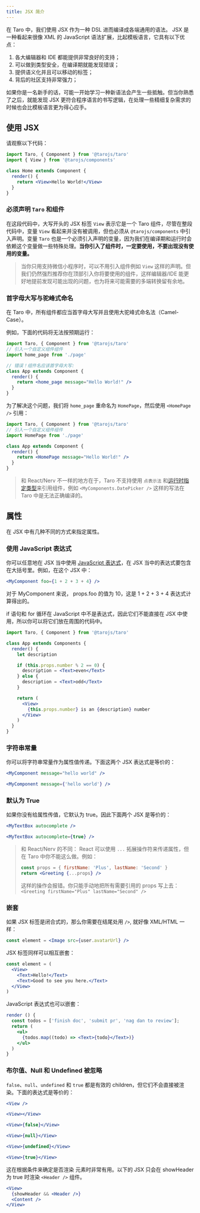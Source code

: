 ```yaml
---
title: JSX 简介
---
```


在 Taro 中，我们使用 JSX 作为一种 DSL 进而编译成各端通用的语法。 JSX 是一种看起来很像 XML 的 JavaScript 语法扩展，比起模板语言，它具有以下优点：

1. 各大编辑器和 IDE 都能提供非常良好的支持；
2. 可以做到类型安全，在编译期就能发现错误；
3. 提供语义化并且可以移动的标签；
4. 背后的社区支持非常强力；

如果你是一名新手的话，可能一开始学习一种新语法会产生一些抵触。但当你熟悉了之后，就能发现 JSX 更符合程序语言的书写逻辑，在处理一些精细复杂需求的时候也会比模板语言更为得心应手。

## 使用 JSX

请观察以下代码：

```jsx
import Taro, { Component } from '@tarojs/taro'
import { View } from '@tarojs/components'

class Home extends Component {
  render() {
    return <View>Hello World!</View>
  }
}
```

### 必须声明 `Taro` 和组件

在这段代码中，大写开头的 JSX 标签 `View` 表示它是一个 Taro 组件，尽管在整段代码中，变量 `View` 看起来并没有被调用，但也必须从 `@tarojs/components` 中引入声明。变量 `Taro` 也是一个必须引入声明的变量，因为我们在编译期和运行时会依赖这个变量做一些特殊处理。**当你引入了组件时，一定要使用，不要出现没有使用的变量。**

> 当你只用支持微信小程序时，可以不用引入组件例如 `View` 这样的声明。但我们仍然强烈推荐你在顶部引入你将要使用的组件，这样编辑器/IDE 能更好地提前发现可能出现的问题，也为将来可能需要的多端转换留有余地。

### 首字母大写与驼峰式命名

在 Taro 中，所有组件都应当首字母大写并且使用大驼峰式命名法（Camel-Case）。

例如，下面的代码将无法按预期运行：

```jsx
import Taro, { Component } from '@tarojs/taro'
// 引入一个自定义组件组件
import home_page from './page'

// 错误！组件名应该首字母大写:
class App extends Component {
  render() {
    return <home_page message="Hello World!" />
  }
}
```

为了解决这个问题，我们将 `home_page` 重命名为 `HomePage`，然后使用 `<HomePage />` 引用：

```jsx
import Taro, { Component } from '@tarojs/taro'
// 引入一个自定义组件组件
import HomePage from './page'

class App extends Component {
  render() {
    return <HomePage message="Hello World!" />
  }
}
```

> 和 React/Nerv 不一样的地方在于，Taro 不支持使用 `点表示法` 和[运行时指定类型](https://reactjs.org/docs/jsx-in-depth.html#choosing-the-type-at-runtime)来引用组件，例如 `<MyComponents.DatePicker />` 这样的写法在 Taro 中是无法正确编译的。

## 属性

在 JSX 中有几种不同的方式来指定属性。

### 使用 JavaScript 表达式

你可以任意地在 JSX 当中使用 [JavaScript 表达式](https://developer.mozilla.org/zh-CN/docs/Web/JavaScript/Guide/Expressions_and_Operators#%E8%A1%A8%E8%BE%BE%E5%BC%8F)，在 JSX 当中的表达式要包含在大括号里。例如，在这个 JSX 中：

```jsx
<MyComponent foo={1 + 2 + 3 + 4} />
```

对于 MyComponent 来说， props.foo 的值为 10，这是 1 + 2 + 3 + 4 表达式计算得出的。

if 语句和 for 循环在 JavaScript 中不是表达式，因此它们不能直接在 JSX 中使用，所以你可以将它们放在周围的代码中。

```jsx
import Taro, { Component } from '@tarojs/taro'

class App extends Components {
  render() {
    let description

    if (this.props.number % 2 == 0) {
      description = <Text>even</Text>
    } else {
      description = <Text>odd</Text>
    }

    return (
      <View>
        {this.props.number} is an {description} number
      </View>
    )
  }
}
```

### 字符串常量

你可以将字符串常量作为属性值传递。下面这两个 JSX 表达式是等价的：

```jsx
<MyComponent message="hello world" />

<MyComponent message={'hello world'} />
```

### 默认为 True

如果你没有给属性传值，它默认为 true。因此下面两个 JSX 是等价的：

```jsx
<MyTextBox autocomplete />

<MyTextBox autocomplete={true} />
```

> 和 React/Nerv 的不同：
> React 可以使用 `...` 拓展操作符来传递属性，但在 Taro 中你不能这么做。例如：
>
> ```jsx
> const props = { firstName: 'Plus', lastName: 'Second' }
> return <Greeting {...props} />
> ```
>
> 这样的操作会报错。你只能手动地把所有需要引用的 props 写上去：
> `<Greeting firstName="Plus" lastName="Second" />`

### 嵌套

如果 JSX 标签是闭合式的，那么你需要在结尾处用 `/>`, 就好像 XML/HTML 一样：

```jsx
const element = <Image src={user.avatarUrl} />
```

JSX 标签同样可以相互嵌套：

```jsx
const element = (
  <View>
    <Text>Hello!</Text>
    <Text>Good to see you here.</Text>
  </View>
)
```

JavaScript 表达式也可以嵌套：

```jsx
render () {
  const todos = ['finish doc', 'submit pr', 'nag dan to review'];
  return (
    <ul>
      {todos.map((todo) => <Text>{todo}</Text>)}
    </ul>
  )
}
```

### 布尔值、Null 和 Undefined 被忽略

`false`、`null`、`undefined` 和 `true` 都是有效的 children，但它们不会直接被渲染。下面的表达式是等价的：

```jsx
<View />

<View></View>

<View>{false}</View>

<View>{null}</View>

<View>{undefined}</View>

<View>{true}</View>
```

这在根据条件来确定是否渲染 元素时非常有用。以下的 JSX 只会在 showHeader 为 true 时渲染 `<Header />` 组件。

```jsx
<View>
  {showHeader && <Header />}
  <Content />
</View>
```
